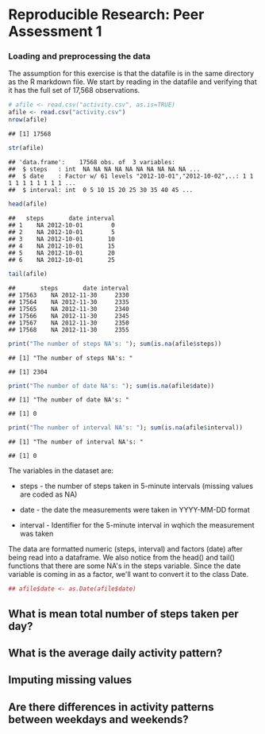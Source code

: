 # Reproducible Research: Peer Assessment 1


### Loading and preprocessing the data


The assumption for this exercise is that the datafile is in the same directory as the R markdown file. We start by reading in the datafile and verifying that it has the full set of 17,568 observations.  


```r
# afile <- read.csv("activity.csv", as.is=TRUE)
afile <- read.csv("activity.csv")
nrow(afile)
```

```
## [1] 17568
```

```r
str(afile)
```

```
## 'data.frame':	17568 obs. of  3 variables:
##  $ steps   : int  NA NA NA NA NA NA NA NA NA NA ...
##  $ date    : Factor w/ 61 levels "2012-10-01","2012-10-02",..: 1 1 1 1 1 1 1 1 1 1 ...
##  $ interval: int  0 5 10 15 20 25 30 35 40 45 ...
```

```r
head(afile)
```

```
##   steps       date interval
## 1    NA 2012-10-01        0
## 2    NA 2012-10-01        5
## 3    NA 2012-10-01       10
## 4    NA 2012-10-01       15
## 5    NA 2012-10-01       20
## 6    NA 2012-10-01       25
```

```r
tail(afile)
```

```
##       steps       date interval
## 17563    NA 2012-11-30     2330
## 17564    NA 2012-11-30     2335
## 17565    NA 2012-11-30     2340
## 17566    NA 2012-11-30     2345
## 17567    NA 2012-11-30     2350
## 17568    NA 2012-11-30     2355
```

```r
print("The number of steps NA's: "); sum(is.na(afile$steps))
```

```
## [1] "The number of steps NA's: "
```

```
## [1] 2304
```

```r
print("The number of date NA's: "); sum(is.na(afile$date))
```

```
## [1] "The number of date NA's: "
```

```
## [1] 0
```

```r
print("The number of interval NA's: "); sum(is.na(afile$interval))
```

```
## [1] "The number of interval NA's: "
```

```
## [1] 0
```

The variables in the dataset are:

  - steps - the number of steps taken in 5-minute intervals (missing values are coded as NA)
  
  - date  - the date the measurements were taken in YYYY-MM-DD format
  
  - interval - Identifier for the 5-minute interval in wqhich the measurement was taken
  
The data are formatted numeric (steps, interval) and factors (date) after being read into a dataframe.  We also notice from the head() and tail() functions that there are some NA's in the steps variable.  Since the date variable is coming in as a factor, we'll want to convert it to the class Date.


```r
## afile$date <- as.Date(afile$date)
```

## What is mean total number of steps taken per day?



## What is the average daily activity pattern?



## Imputing missing values



## Are there differences in activity patterns between weekdays and weekends?
